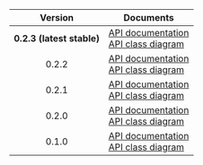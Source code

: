 | Version | Documents |
|:---:|---|
| **0.2.3 (latest stable)** | [API documentation](latest-stable)<br>[API class diagram](0.2.3/api_class_diagram.svg) |
| 0.2.2 | [API documentation](0.2.2)<br>[API class diagram](0.2.2/api_class_diagram.svg) |
| 0.2.1 | [API documentation](0.2.1)<br>[API class diagram](0.2.1/api_class_diagram.svg) |
| 0.2.0 | [API documentation](0.2.0)<br>[API class diagram](0.2.0/api_class_diagram.svg) |
| 0.1.0 | [API documentation](0.1.0)<br>[API class diagram](0.1.0/api_class_diagram.svg) |
